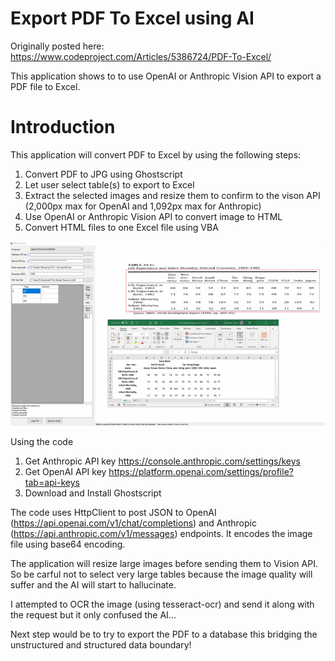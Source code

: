 # Export PDF To Excel using AI

Originally posted here:
<https://www.codeproject.com/Articles/5386724/PDF-To-Excel/>

This application shows to to use OpenAI or Anthropic Vision API to export a PDF file to Excel.

# Introduction
This application will convert PDF to Excel by using the following steps:

1. Convert PDF to JPG using Ghostscript 
2. Let user select table(s) to export to Excel
3. Extract the selected images and resize them to confirm to the vison API (2,000px max for OpenAI and 1,092px max for Anthropic)
4. Use OpenAI or Anthropic Vision API to convert image to HTML
5. Convert HTML files to one Excel file using VBA
 
![](img/PdfToExcel1-r-700.png)

Using the code
1. Get Anthropic API key https://console.anthropic.com/settings/keys
2. Get OpenAI API key https://platform.openai.com/settings/profile?tab=api-keys
3. Download and Install Ghostscript

The code  uses HttpClient to post JSON to OpenAI (https://api.openai.com/v1/chat/completions) and Anthropic (https://api.anthropic.com/v1/messages) endpoints.  It encodes the image file using base64 encoding.

The application will resize large images before sending them to Vision API.  So be carful not to select very large tables because the image quality will suffer and the AI will start to hallucinate.

I attempted to OCR the image (using tesseract-ocr) and send it along with the request but it only confused the AI...

Next step would be to try to export the PDF to a database this bridging the unstructured and structured data boundary!
